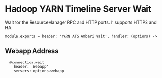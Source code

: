 
# Hadoop YARN Timeline Server Wait

Wait for the ResourceManager RPC and HTTP ports. It supports HTTPS and HA.

    module.exports = header: 'YARN ATS Ambari Wait', handler: (options) ->

## Webapp Address

      @connection.wait
        header: 'Webapp'
        servers: options.webapp
